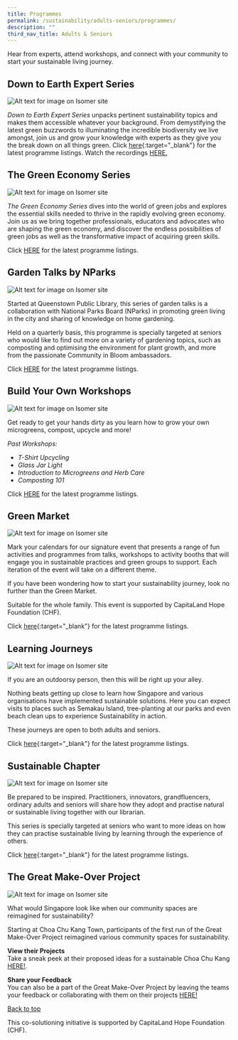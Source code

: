 ```yaml
---
title: Programmes
permalink: /sustainability/adults-seniors/programmes/
description: ""
third_nav_title: Adults & Seniors
---
```

<style type="text/css">
/* Links */
.content a { color: #322987; }
.content a:focus,
.content a:hover { color: #28216c; }

/* Button Outline */
.bp-button { padding-left: 1.5rem; padding-right: 1.5rem; }
.bp-button.is-primary-outline { border: 1px solid #322987; color: #322987; background-color: transparent; text-decoration: none; }
.bp-button.is-primary-outline:focus,
.bp-button.is-primary-outline:hover { border: 1px solid #322987; color: #cff2e8; background-color: #322987; text-decoration: none; }

/* Responsive Iframe */
.responsive-iframe { position: absolute; top: 0; left: 0; bottom: 0; right: 0; width: 100%; height: 100%; }
.responsive-iframe-container { position: relative; overflow: hidden; width: 100%; }
.responsive-iframe-container.ratio-16by9 { padding-top: 56.25%; }
.responsive-iframe-container.ratio-4by3 { padding-top: 75%; }
.responsive-iframe-container.ratio-3by2 { padding-top: 66.66%; }
.responsive-iframe-container.ratio-1by1 { padding-top: 100%; }
</style>
Hear from experts, attend workshops, and connect with your community to start your sustainable living journey. 

## **Down to Earth Expert Series**
![Alt text for image on Isomer site](/images/sustainability/experttalkscover.png)


<i>Down to Earth Expert Series</i> unpacks pertinent sustainability topics and makes them accessible whatever your background. From demystifying the latest green buzzwords to illuminating the incredible biodiversity we live amongst, join us and grow your knowledge with experts as they give you the break down on all things green.
Click [here](https://www.eventbrite.sg/cc/programmes-on-sustainability-66229){:target="_blank"} for the latest programme listings.
Watch the recordings <a href="https://nlb.ap.panopto.com/Panopto/Pages/Sessions/List.aspx#folderID=%221eec4f52-625c-42f5-94e4-ae2000b7453e%22">HERE.</a>

## **The Green Economy Series** 

![Alt text for image on Isomer site](/images/sustainability/gmocover.png) 

<i>The Green Economy Series</i> dives into the world of green jobs and explores the essential skills needed to thrive in the rapidly evolving green economy. Join us as we bring together professionals, educators and advocates who are shaping the green economy, and discover the endless possibilities of green jobs as well as the transformative impact of acquiring green skills.  

Click <a href="https://www.eventbrite.sg/cc/programmes-on-sustainability-66229"> HERE</a> for the latest programme listings. 

## **Garden Talks by NParks** 

![Alt text for image on Isomer site](/images/sustainability/Sustainability-AS-Prog-01.jpg) 

Started at Queenstown Public Library, this series of garden talks is a collaboration with National Parks Board (NParks) in promoting green living in the city and sharing of knowledge on home gardening.  

Held on a quarterly basis, this programme is specially targeted at seniors who would like to find out more on a variety of gardening topics, such as composting and optimising the environment for plant growth, and more from the passionate Community in Bloom ambassadors.  

Click <a href="https://www.eventbrite.sg/cc/programmes-on-sustainability-66229"> HERE</a> for the latest programme listings.

## **Build Your Own Workshops** 

![Alt text for image on Isomer site](/images/sustainability/byoworkshopscover.png) 

Get ready to get your hands dirty as you learn how to grow your own microgreens, compost, upcycle and more! 

<i>Past Workshops:</i>  
<ul>  
  <li><i>T-Shirt Upcycling</i></li>  
  <li><i>Glass Jar Light</i></li>  
  <li><i>Introduction to Microgreens and Herb Care</i></li>  
  <li><i>Composting 101</i></li> 
</ul> 

Click <a href="https://www.eventbrite.sg/cc/programmes-on-sustainability-66229"> HERE</a> for the latest programme listings.

## **Green Market**
![Alt text for image on Isomer site](/images/sustainability/Sustainability-Prog-AS-GreenMarket.jpg)


Mark your calendars for our signature event that presents a range of fun activities and programmes from talks, workshops to activity booths that will engage you in sustainable practices and green groups to support. Each iteration of the event will take on a different theme.  

If you have been wondering how to start  your sustainability journey, look no further than the Green Market. 

Suitable for the whole family. This event is supported by CapitaLand Hope Foundation (CHF).

 
Click [here](https://www.eventbrite.sg/cc/programmes-on-sustainability-66229){:target="_blank"} for the latest programme listings.

## **Learning Journeys**
![Alt text for image on Isomer site](/images/sustainability/Sustainability-AS-Prog-05.jpg)

If you are an outdoorsy person, then this will be right up your alley. 

Nothing beats getting up close to learn how Singapore and various organisations have implemented sustainable solutions. Here you can expect visits to places such as Semakau Island, tree-planting at our parks and even beach clean ups to experience Sustainability in action. 

These journeys are open to both adults and seniors. 

Click [here](https://www.eventbrite.sg/cc/programmes-on-sustainability-66229){:target="_blank"} for the latest programme listings.

## **Sustainable Chapter**
![Alt text for image on Isomer site](/images/sustainability/Sustainability-AS-Prog-06.jpg)

Be prepared to be inspired. Practitioners, innovators, grandfluencers, ordinary adults and seniors will share how they adopt and practise natural or sustainable living together with our librarian. 

This series is specially targeted at seniors who want to more ideas on how they can practise sustainable living by learning through the experience of others. 

Click [here](https://www.eventbrite.sg/cc/programmes-on-sustainability-66229){:target="_blank"} for the latest programme listings.

## **The Great Make-Over Project**
![Alt text for image on Isomer site](/images/sustainability/adults-and-seniors/GMO_eDM_600x300_1.jpg)

What would Singapore look like when our community spaces are reimagined for sustainability? 

Starting at Choa Chu Kang Town, participants of the first run of the Great Make-Over Project reimagined various community spaces for sustainability. 

<b>View their Projects</b>
<br>Take a sneak peek at their proposed ideas for a sustainable Choa Chu Kang <a href="https://go.gov.sg/gmoprojects" target="_blank">HERE!</a>.

<b>Share your Feedback</b>
<br>You can also be a part of the Great Make-Over Project by leaving the teams your feedback or collaborating with them on their projects <a href="https://go.gov.sg/gmocommunity/" target="_blank">HERE!</a>

<p class="has-text-right margin--top--xl"><a href="#main-content">Back to top</a></p>

This co-solutioning initiative is supported by CapitaLand Hope Foundation (CHF).